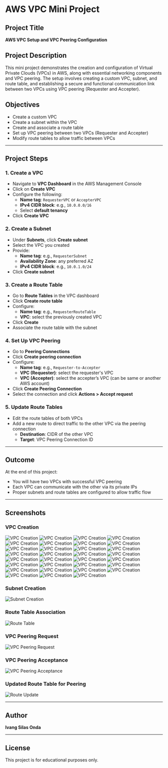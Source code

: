 # AWS VPC Mini Project

## Project Title
**AWS VPC Setup and VPC Peering Configuration**

## Project Description
This mini project demonstrates the creation and configuration of Virtual Private Clouds (VPCs) in AWS, along with essential networking components and VPC peering. The setup involves creating a custom VPC, subnet, and route table, and establishing a secure and functional communication link between two VPCs using VPC peering (Requester and Accepter).

## Objectives
- Create a custom VPC
- Create a subnet within the VPC
- Create and associate a route table
- Set up VPC peering between two VPCs (Requester and Accepter)
- Modify route tables to allow traffic between VPCs

---

## Project Steps

### 1. Create a VPC
- Navigate to **VPC Dashboard** in the AWS Management Console
- Click on **Create VPC**
- Configure the following:
  - **Name tag**: `RequesterVPC` or `AccepterVPC`
  - **IPv4 CIDR block**: e.g., `10.0.0.0/16`
  - Select **default tenancy**
- Click **Create VPC**

### 2. Create a Subnet
- Under **Subnets**, click **Create subnet**
- Select the VPC you created
- Provide:
  - **Name tag**: e.g., `RequesterSubnet`
  - **Availability Zone**: any preferred AZ
  - **IPv4 CIDR block**: e.g., `10.0.1.0/24`
- Click **Create subnet**

### 3. Create a Route Table
- Go to **Route Tables** in the VPC dashboard
- Click **Create route table**
- Configure:
  - **Name tag**: e.g., `RequesterRouteTable`
  - **VPC**: select the previously created VPC
- Click **Create**
- Associate the route table with the subnet

### 4. Set Up VPC Peering
- Go to **Peering Connections**
- Click **Create peering connection**
- Configure:
  - **Name tag**: e.g., `Requester-to-Accepter`
  - **VPC (Requester)**: select the requester's VPC
  - **VPC (Accepter)**: select the accepter’s VPC (can be same or another AWS account)
- Click **Create Peering Connection**
- Select the connection and click **Actions > Accept request**

### 5. Update Route Tables
- Edit the route tables of both VPCs
- Add a new route to direct traffic to the other VPC via the peering connection
  - **Destination**: CIDR of the other VPC
  - **Target**: VPC Peering Connection ID

---

## Outcome
At the end of this project:
- You will have two VPCs with successful VPC peering
- Each VPC can communicate with the other via its private IPs
- Proper subnets and route tables are configured to allow traffic flow

---

## Screenshots

### VPC Creation
![VPC Creation](screenshots/1.png)
![VPC Creation](screenshots/2.png)
![VPC Creation](screenshots/3.png)
![VPC Creation](screenshots/4.png)
![VPC Creation](screenshots/5.png)
![VPC Creation](screenshots/6.png)
![VPC Creation](screenshots/7.png)
![VPC Creation](screenshots/8.png)
![VPC Creation](screenshots/9.png)
![VPC Creation](screenshots/10.png)
![VPC Creation](screenshots/11.png)
![VPC Creation](screenshots/12.png)
![VPC Creation](screenshots/13.png)
![VPC Creation](screenshots/14.png)
![VPC Creation](screenshots/15.png)
![VPC Creation](screenshots/16.png)
![VPC Creation](screenshots/17.png)
![VPC Creation](screenshots/18.png)
![VPC Creation](screenshots/19.png)
![VPC Creation](screenshots/20.png)
![VPC Creation](screenshots/21.png)
![VPC Creation](screenshots/22.png)
![VPC Creation](screenshots/23.png)
![VPC Creation](screenshots/24.png)
![VPC Creation](screenshots/25.png)
![VPC Creation](screenshots/26.png)
![VPC Creation](screenshots/27.png)
![VPC Creation](screenshots/28.png)
![VPC Creation](screenshots/29.png)
![VPC Creation](screenshots/30.png)
![VPC Creation](screenshots/31.png)



### Subnet Creation
![Subnet Creation](screenshots/subnet-creation.png)

### Route Table Association
![Route Table](screenshots/route-table.png)

### VPC Peering Request
![VPC Peering Request](screenshots/vpc-peering-request.png)

### VPC Peering Acceptance
![VPC Peering Acceptance](screenshots/vpc-peering-acceptance.png)

### Updated Route Table for Peering
![Route Update](screenshots/route-update.png)

---

## Author
**Ivang Silas Onda**

---

## License
This project is for educational purposes only.
